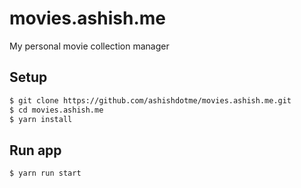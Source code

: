 # movies.ashish.me

My personal movie collection manager

## Setup

```bash
$ git clone https://github.com/ashishdotme/movies.ashish.me.git
$ cd movies.ashish.me
$ yarn install
```

## Run app

```bash
$ yarn run start
```
